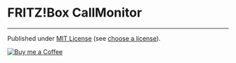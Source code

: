 # FRITZ!Box CallMonitor



---

Published under [MIT License] (see [choose a license]).

[![Buy me a Coffee](https://shields.am-wd.de/badge/PayPal-Buy_me_a_Coffee-yellow?style=flat&logo=paypal)](https://link.am-wd.de/donate)


[MIT License]: LICENSE.txt
[choose a license]: https://choosealicense.com/licenses/mit/
